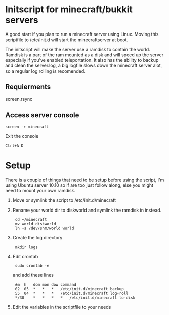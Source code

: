 Initscript for minecraft/bukkit servers
=======================================
A good start if you plan to run a minecraft server using Linux.
Moving this scriptfile to /etc/init.d will start the minecraftserver at boot.

The initscript will make the server use a ramdisk to contain the world. Ramdisk is a part of the ram mounted as a disk and will speed up the server especially if you've enabled teleportation. It also has the ability to backup and clean the server.log, a big logfile slows down the minecraft server alot, so a regular log rolling is recomended.


Requierments
------------
screen,rsync

Access server console
---------------------

	screen -r minecraft

Exit the console
	
	Ctrl+A D

Setup
=====
There is a couple of things that need to be setup before using the
script, I'm using Ubuntu server 10.10 so if are too just follow along,
else you might need to mount your own ramdisk.

1. Move or symlink the script to /etc/init.d/minecraft

2. Rename your world dir to diskworld and symlink the ramdisk in instead.

		cd ~/minecraft
		mv world diskworld
		ln -s /dev/shm/world world

3. Create the log directory

		mkdir logs

4. Edit crontab

		sudo crontab -e

	and add these lines

		#m 	h 	dom	mon	dow	command
		02 	05 	*	*	*	/etc/init.d/minecraft backup
		55 	04 	*	*	*	/etc/init.d/minecraft log-roll
		*/30 	* 	*	*	*	/etc/init.d/minecraft to-disk

5. Edit the variables in the scriptfile to your needs
